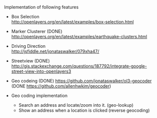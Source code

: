 Implementation of following features


  * Box Selection  
    http://openlayers.org/en/latest/examples/box-selection.html

  * Marker Clusterer  (DONE)
    http://openlayers.org/en/latest/examples/earthquake-clusters.html

  * Driving Direction  
    http://jsfiddle.net/jonataswalker/079xha47/

  * Streetview  (DONE)
    http://gis.stackexchange.com/questions/187792/integrate-google-street-view-into-openlayers3

  * Geo codeing  (DONE)
    https://github.com/jonataswalker/ol3-geocoder
    (DONE https://github.com/allenhwkim/geocoder)
  
  * Geo coding implementation
    * Search an address and locate/zoom into it. (geo-lookup)
    * Show an address when a location is clicked (reverse geocoding)
